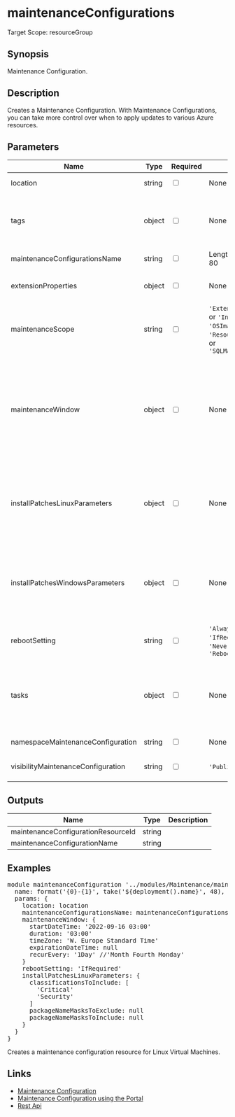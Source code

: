 # maintenanceConfigurations

Target Scope: resourceGroup

## Synopsis
Maintenance Configuration.

## Description
Creates a Maintenance Configuration. With Maintenance Configurations, you can take more control over when to apply updates to various Azure resources.

## Parameters
| Name | Type | Required | Validation | Default value | Description |
| -- |  -- | -- | -- | -- | -- |
| location | string | <input type="checkbox"> | None | <pre>resourceGroup().location</pre> | Specifies the Azure location where the resource should be created. Defaults to the resourcegroup location. |
| tags | object | <input type="checkbox"> | None | <pre>{}</pre> | The tags to apply to this resource. This is an object with key/value pairs.<br>Example:<br>{<br>&nbsp;&nbsp;&nbsp;FirstTag: myvalue<br>&nbsp;&nbsp;&nbsp;SecondTag: another value<br>} |
| maintenanceConfigurationsName | string | <input type="checkbox"> | Length between 1-80 | <pre>'maintenanceConfiguration'</pre> | The name fo the maintenance configuration resource |
| extensionProperties | object | <input type="checkbox"> | None | <pre>{<br>  InGuestPatchMode: 'User'<br>}</pre> | Sets extensionProperties of the maintenanceConfiguration.<br>Extension properties must contain Patch mode. e.g. InGuestPatchMode = User or InGuestPatchMode = Platform. |
| maintenanceScope | string | <input type="checkbox"> | `'Extension'` or `'Host'` or `'InGuestPatch'` or `'OSImage'` or `'Resource'` or `'SQLDB'` or `'SQLManagedInstance'` | <pre>'InGuestPatch'</pre> | Sets the maintenance scope of the maintenance configuration resource |
| maintenanceWindow | object | <input type="checkbox"> | None | <pre>{<br>  startDateTime: '2022-09-16 03:00'<br>  duration: '03:00'<br>  timeZone: 'W. Europe Standard Time'<br>  expirationDateTime: null<br>  recurEvery: '1Day'<br>}</pre> | Timeframe properties when the maintenance activities may take place. See https://docs.microsoft.com/en-us/azure/templates/microsoft.maintenance/maintenanceconfigurations?pivots=deployment-language-bicep<br>Example:<br>{<br>&nbsp;&nbsp;&nbsp;startDateTime: '2022-09-16 03:00'<br>&nbsp;&nbsp;&nbsp;duration: '03:00'<br>&nbsp;&nbsp;&nbsp;timeZone: 'W. Europe Standard Time'<br>&nbsp;&nbsp;&nbsp;expirationDateTime: null<br>&nbsp;&nbsp;&nbsp;recurEvery: '1Day'<br>} |
| installPatchesLinuxParameters | object | <input type="checkbox"> | None | <pre>{<br>  classificationsToInclude: [<br>    'Critical'<br>    'Security'<br>  ]<br>  packageNameMasksToExclude: null<br>  packageNameMasksToInclude: null<br>}</pre> | Input parameters specific to patching Linux machines. See https://learn.microsoft.com/en-us/azure/templates/microsoft.maintenance/maintenanceconfigurations?pivots=deployment-language-bicep for all options. |
| installPatchesWindowsParameters | object | <input type="checkbox"> | None | <pre>{<br>  classificationsToInclude: [<br>    'Critical'<br>    'Security'<br>  ]<br>  kbNumbersToExclude: null<br>  kbNumbersToInclude: null<br>}</pre> | Input parameters specific to patching a Windows machine. https://learn.microsoft.com/en-us/azure/templates/microsoft.maintenance/maintenanceconfigurations?pivots=deployment-language-bicep |
| rebootSetting | string | <input type="checkbox"> | `'Always'` or `'IfRequired'` or `'Never'` or `'RebootIfRequired'` | <pre>'IfRequired'</pre> | Possible reboot preference as defined by the user based on which it would be decided to reboot the machine or not after the patch operation is completed. |
| tasks | object | <input type="checkbox"> | None | <pre>{<br>  postTasks: [<br>    {}<br>  ]<br>  preTasks: [<br>    {}<br>  ]<br>}</pre> | Tasks information for the Software update configuration. See https://docs.microsoft.com/en-us/azure/templates/microsoft.maintenance/maintenanceconfigurations?pivots=deployment-language-bicep#softwareupdateconfigurationtasks |
| namespaceMaintenanceConfiguration | string | <input type="checkbox"> | None | <pre>'Microsoft.Maintenance'</pre> | The namespace for the maintenance configuration. Default this is "Microsoft.Maintenance". |
| visibilityMaintenanceConfiguration | string | <input type="checkbox"> | `'Public'` or `'Custom'` | <pre>'Custom'</pre> | The visibility for the maintenance configuration. Default is Custom, which means only visible to users with permissions.<br>Public means visible to all users. |
## Outputs
| Name | Type | Description |
| -- |  -- | -- |
| maintenanceConfigurationResourceId | string |  |
| maintenanceConfigurationName | string |  |
## Examples
<pre>
module maintenanceConfiguration '../modules/Maintenance/maintenanceConfigurations.bicep' = {
  name: format('{0}-{1}', take('${deployment().name}', 48), 'maintconf')
  params: {
    location: location
    maintenanceConfigurationsName: maintenanceConfigurationsName
    maintenanceWindow: {
      startDateTime: '2022-09-16 03:00'
      duration: '03:00'
      timeZone: 'W. Europe Standard Time'
      expirationDateTime: null
      recurEvery: '1Day' //'Month Fourth Monday'
    }
    rebootSetting: 'IfRequired'
    installPatchesLinuxParameters: {
      classificationsToInclude: [
        'Critical'
        'Security'
      ]
      packageNameMasksToExclude: null
      packageNameMasksToInclude: null
    }
  }
}
</pre>
<p>Creates a maintenance configuration resource for Linux Virtual Machines.</p>

## Links
- [Maintenance Configuration](https://learn.microsoft.com/en-us/azure/templates/microsoft.maintenance/maintenanceconfigurations?pivots=deployment-language-bicep)<br>
- [Maintenance Configuration using the Portal](https://learn.microsoft.com/en-ca/azure/virtual-machines/maintenance-configurations-portal)<br>
- [Rest Api](https://learn.microsoft.com/en-us/rest/api/maintenance/maintenance-configurations/list?tabs=HTTP)


